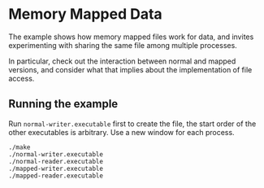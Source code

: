 # Memory Mapped Data

The example shows how memory mapped files work for data,
and invites experimenting with sharing the same file
among multiple processes.

In particular, check out the interaction between
normal and mapped versions, and consider what
that implies about the implementation of
file access.

## Running the example

Run `normal-writer.executable` first to create the file,
the start order of the other executables is arbitrary.
Use a new window for each process.

```
./make
./normal-writer.executable
./normal-reader.executable
./mapped-writer.executable
./mapped-reader.executable
```
